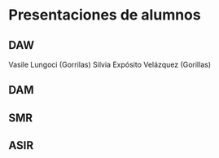 # Presentaciones de alumnos

## DAW
<!-- Añade aquí tu nombre si estás en DAW -->
Vasile Lungoci (Gorrilas)
Silvia Expósito Velázquez (Gorillas)

## DAM
<!-- Añade aquí tu nombre si estás en DAM -->

## SMR
<!-- Añade aquí tu nombre si estás en SMR -->

## ASIR
<!-- Añade aquí tu nombre si estás en ASIR -->
